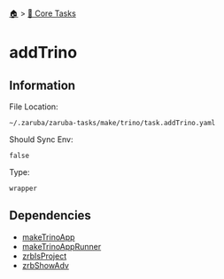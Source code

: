 <!--startTocHeader-->
[🏠](../README.md) > [🥝 Core Tasks](README.md)
# addTrino
<!--endTocHeader-->

## Information

File Location:

    ~/.zaruba/zaruba-tasks/make/trino/task.addTrino.yaml

Should Sync Env:

    false

Type:

    wrapper


## Dependencies

* [makeTrinoApp](makeTrinoApp.md)
* [makeTrinoAppRunner](makeTrinoAppRunner.md)
* [zrbIsProject](zrbIsProject.md)
* [zrbShowAdv](zrbShowAdv.md)